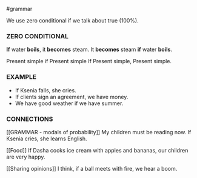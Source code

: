 #grammar 

We use zero conditional if we talk about true (100%).

### ZERO CONDITIONAL
**If** water **boils**, it **becomes** steam.
It **becomes** steam **if** water **boils**. 

Present simple if Present simple
If Present simple, Present simple.

### EXAMPLE 
- If Ksenia falls, she cries.
- If clients sign an agreement, we have money.
- We have good weather if we have summer.

### CONNECTIONS
[[GRAMMAR - modals of probability]]
My children must be reading now.
If Ksenia cries, she learns English.

[[Food]]
If Dasha cooks ice cream with apples and bananas, our children are very happy.

[[Sharing opinions]]
I think, if a ball meets with fire, we hear a boom.
